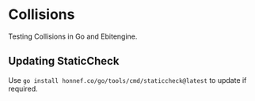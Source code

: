 # Collisions
Testing Collisions in Go and Ebitengine.

## Updating StaticCheck
Use `go install honnef.co/go/tools/cmd/staticcheck@latest` to update if required.
